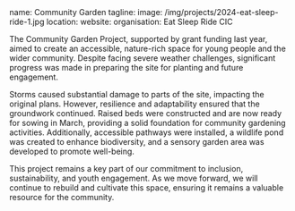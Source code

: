 <section src='project2.html'>
name: Community Garden
tagline: 
image: /img/projects/2024-eat-sleep-ride-1.jpg
location: 
website: 
organisation: Eat Sleep Ride CIC


The Community Garden Project, supported by grant funding last year, aimed to create an accessible, nature-rich space for young people and the wider community. Despite facing severe weather challenges, significant progress was made in preparing the site for planting and future engagement.

Storms caused substantial damage to parts of the site, impacting the original plans. However, resilience and adaptability ensured that the groundwork continued. Raised beds were constructed and are now ready for sowing in March, providing a solid foundation for community gardening activities. Additionally, accessible pathways were installed, a wildlife pond was created to enhance biodiversity, and a sensory garden area was developed to promote well-being.

This project remains a key part of our commitment to inclusion, sustainability, and youth engagement. As we move forward, we will continue to rebuild and cultivate this space, ensuring it remains a valuable resource for the community.

</section>


